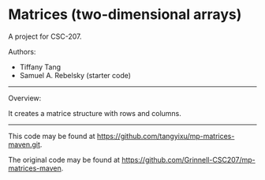 # Matrices (two-dimensional arrays)

A project for CSC-207.

Authors:

* Tiffany Tang
* Samuel A. Rebelsky (starter code)

---

Overview:

It creates a matrice structure with rows and columns.

---

This code may be found at <https://github.com/tangyixu/mp-matrices-maven.git>. 

The original code may be found at <https://github.com/Grinnell-CSC207/mp-matrices-maven>.

